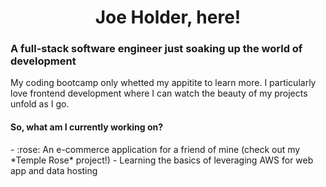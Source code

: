 <h1 align="center"> Joe Holder, here! </h1>

<h3>A full-stack software engineer just soaking up the world of development</h3>

My coding bootcamp only whetted my appitite to learn more. I particularly love frontend development where I can watch the beauty of my projects unfold as I go.

<h4> So, what am I currently working on? </h4>
- :rose: An e-commerce application for a friend of mine (check out my *Temple Rose* project!)
- Learning the basics of leveraging AWS for web app and data hosting
